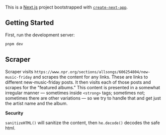 This is a [Next.js](https://nextjs.org) project bootstrapped with [`create-next-app`](https://nextjs.org/docs/app/api-reference/cli/create-next-app).

## Getting Started

First, run the development server:

```bash
pnpm dev

```

## Scraper

Scraper visits `https://www.npr.org/sections/allsongs/606254804/new-music-friday` and scrapes
the content for any links. These are links to different new-music-friday posts. It then
visits each of those posts and scrapes for the "featured albums." This content is presented
in a somewhat irregular manner — sometimes inside `<strong>` tags; sometimes not; sometimes
there are other variations — so we try to handle that and get just the artist name and
the album.

**Security**

`sanitizeHTML()` will sanitize the content, then `he.decode()` decodes the safe html.
